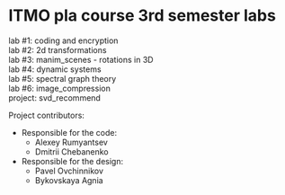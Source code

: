 # ITMO pla course 3rd semester labs  
lab #1: coding and encryption  
lab #2: 2d transformations  
lab #3: manim_scenes - rotations in 3D   
lab #4: dynamic systems  
lab #5: spectral graph theory  
lab #6: image_compression  
project: svd_recommend  

Project contributors:
- Responsible for the code:
  - Alexey Rumyantsev
  - Dmitrii Chebanenko
- Responsible for the design:
  - Pavel Ovchinnikov
  - Bykovskaya Agnia  
